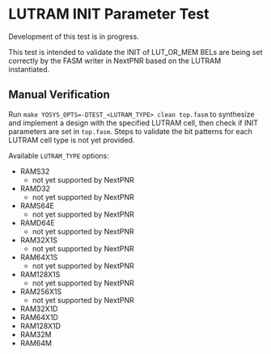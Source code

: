 # LUTRAM INIT Parameter Test

Development of this test is in progress.

This test is intended to validate the INIT of LUT_OR_MEM BELs are being set correctly by the
FASM writer in NextPNR based on the LUTRAM instantiated.

## Manual Verification

Run `make YOSYS_OPTS=-DTEST_<LUTRAM_TYPE> clean top.fasm` to synthesize and implement a design
with the specified LUTRAM cell, then check if INIT parameters are set in `top.fasm`. Steps to
validate the bit patterns for each LUTRAM cell type is not yet provided.

Available `LUTRAM_TYPE` options:

- RAMS32
    - not yet supported by NextPNR
- RAMD32
    - not yet supported by NextPNR
- RAMS64E
    - not yet supported by NextPNR
- RAMD64E
    - not yet supported by NextPNR
- RAM32X1S
    - not yet supported by NextPNR
- RAM64X1S
    - not yet supported by NextPNR
- RAM128X1S
    - not yet supported by NextPNR
- RAM256X1S
    - not yet supported by NextPNR
- RAM32X1D
- RAM64X1D
- RAM128X1D
- RAM32M
- RAM64M
